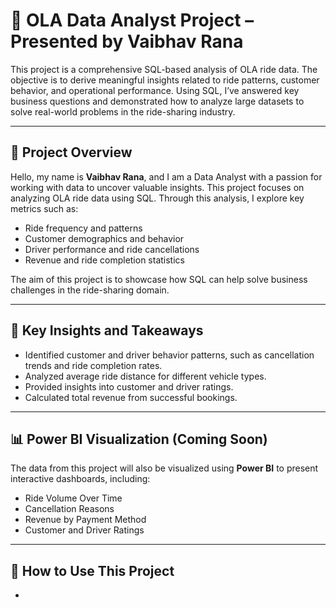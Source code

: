 # 🚗 OLA Data Analyst Project – Presented by Vaibhav Rana  

This project is a comprehensive SQL-based analysis of OLA ride data. The objective is to derive meaningful insights related to ride patterns, customer behavior, and operational performance. Using SQL, I’ve answered key business questions and demonstrated how to analyze large datasets to solve real-world problems in the ride-sharing industry.  

---

## 📜 Project Overview  

Hello, my name is **Vaibhav Rana**, and I am a Data Analyst with a passion for working with data to uncover valuable insights. This project focuses on analyzing OLA ride data using SQL. Through this analysis, I explore key metrics such as:  

- Ride frequency and patterns  
- Customer demographics and behavior  
- Driver performance and ride cancellations  
- Revenue and ride completion statistics  

The aim of this project is to showcase how SQL can help solve business challenges in the ride-sharing domain.  

---

## 🎯 Key Insights and Takeaways  

- Identified customer and driver behavior patterns, such as cancellation trends and ride completion rates.  
- Analyzed average ride distance for different vehicle types.  
- Provided insights into customer and driver ratings.  
- Calculated total revenue from successful bookings.  

---

## 📊 Power BI Visualization (Coming Soon)  

The data from this project will also be visualized using **Power BI** to present interactive dashboards, including:  
- Ride Volume Over Time  
- Cancellation Reasons  
- Revenue by Payment Method  
- Customer and Driver Ratings  

---

## 📂 How to Use This Project  

-
